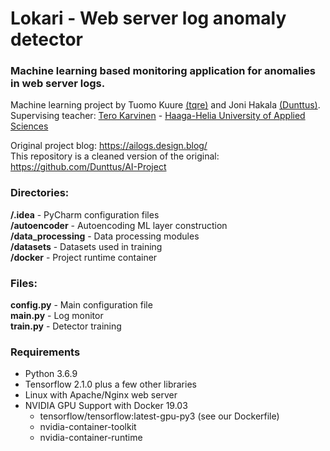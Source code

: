 # Lokari - Web server log anomaly detector 
### Machine learning based monitoring application for anomalies in web server logs.

Machine learning project by Tuomo Kuure [(tqre)](tqre.wordpress.com) and Joni Hakala [(Dunttus)](dunttus.com).  
Supervising teacher: [Tero Karvinen](http://terokarvinen.com) - [Haaga-Helia University of Applied Sciences](http://www.haaga-helia.fi/en/frontpage)  

Original project blog: https://ailogs.design.blog/ \
This repository is a cleaned version of the original: https://github.com/Dunttus/AI-Project

### Directories:
**/.idea** - PyCharm configuration files \
**/autoencoder** - Autoencoding ML layer construction \
**/data_processing** - Data processing modules \
**/datasets** - Datasets used in training \
**/docker** - Project runtime container

### Files:
**config.py** - Main configuration file \
**main.py** - Log monitor \
**train.py** - Detector training

### Requirements
* Python 3.6.9
* Tensorflow 2.1.0 plus a few other libraries
* Linux with Apache/Nginx web server
* NVIDIA GPU Support with Docker 19.03
  + tensorflow/tensorflow:latest-gpu-py3 (see our Dockerfile)
  + nvidia-container-toolkit
  + nvidia-container-runtime

